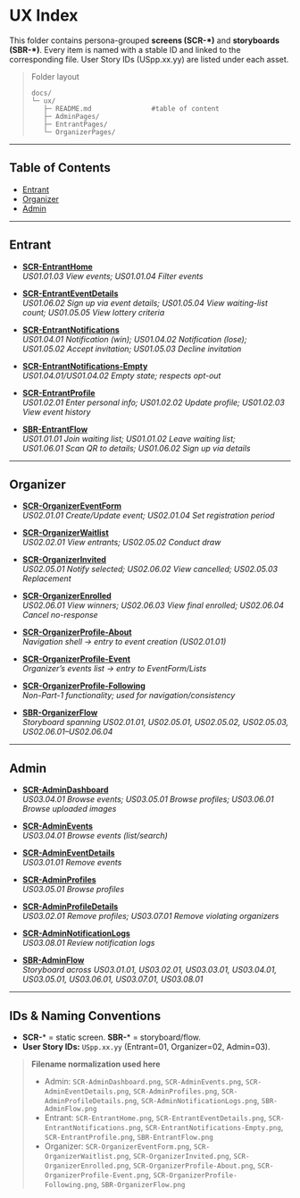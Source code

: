 # UX Index

This folder contains persona-grouped **screens (SCR-*)** and **storyboards (SBR-*)**.
Every item is named with a stable ID and linked to the corresponding file.
User Story IDs (USpp.xx.yy) are listed under each asset.

> Folder layout
>
> ```
> docs/
> └─ ux/
>    ├─ README.md               #table of content
>    ├─ AdminPages/
>    ├─ EntrantPages/
>    └─ OrganizerPages/
> ```

---

## Table of Contents
- [Entrant](#entrant)
- [Organizer](#organizer)
- [Admin](#admin)

---

## Entrant

- **[SCR-EntrantHome](EntrantPages/SCR-EntrantHome.png)**  
  _US01.01.03 View events; US01.01.04 Filter events_

- **[SCR-EntrantEventDetails](EntrantPages/SCR-EntrantEventDetails.png)**  
  _US01.06.02 Sign up via event details; US01.05.04 View waiting-list count; US01.05.05 View lottery criteria_

- **[SCR-EntrantNotifications](EntrantPages/SCR-EntrantNotifications.png)**  
  _US01.04.01 Notification (win); US01.04.02 Notification (lose);  
  US01.05.02 Accept invitation; US01.05.03 Decline invitation_

- **[SCR-EntrantNotifications-Empty](EntrantPages/SCR-EntrantNotifications-Empty.png)**  
  _US01.04.01/US01.04.02 Empty state; respects opt-out_

- **[SCR-EntrantProfile](EntrantPages/SCR-EntrantProfile.png)**  
  _US01.02.01 Enter personal info; US01.02.02 Update profile; US01.02.03 View event history_

- **[SBR-EntrantFlow](EntrantPages/SBR-EntrantFlow.png)**  
  _US01.01.01 Join waiting list; US01.01.02 Leave waiting list;  
  US01.06.01 Scan QR to details; US01.06.02 Sign up via details_

---

## Organizer

- **[SCR-OrganizerEventForm](OrganizerPages/SCR-OrganizerEventForm.png)**  
  _US02.01.01 Create/Update event; US02.01.04 Set registration period_

- **[SCR-OrganizerWaitlist](OrganizerPages/SCR-OrganizerWaitlist.png)**  
  _US02.02.01 View entrants; US02.05.02 Conduct draw_

- **[SCR-OrganizerInvited](OrganizerPages/SCR-OrganizerInvited.png)**  
  _US02.05.01 Notify selected; US02.06.02 View cancelled; US02.05.03 Replacement_

- **[SCR-OrganizerEnrolled](OrganizerPages/SCR-OrganizerEnrolled.png)**  
  _US02.06.01 View winners; US02.06.03 View final enrolled; US02.06.04 Cancel no-response_

- **[SCR-OrganizerProfile-About](OrganizerPages/SCR-OrganizerProfile-About.png)**  
  _Navigation shell → entry to event creation (US02.01.01)_

- **[SCR-OrganizerProfile-Event](OrganizerPages/SCR-OrganizerProfile-Event.png)**  
  _Organizer’s events list → entry to EventForm/Lists_

- **[SCR-OrganizerProfile-Following](OrganizerPages/SCR-OrganizerProfile-Following.png)**  
  _Non-Part-1 functionality; used for navigation/consistency_

- **[SBR-OrganizerFlow](OrganizerPages/SBR-OrganizerFlow.png)**  
  _Storyboard spanning US02.01.01, US02.05.01, US02.05.02, US02.05.03, US02.06.01–US02.06.04_

---

## Admin

- **[SCR-AdminDashboard](AdminPages/SCR-AdminDashboard.png)**  
  _US03.04.01 Browse events; US03.05.01 Browse profiles; US03.06.01 Browse uploaded images_

- **[SCR-AdminEvents](AdminPages/SCR-AdminEvents.png)**  
  _US03.04.01 Browse events (list/search)_

- **[SCR-AdminEventDetails](AdminPages/SCR-AdminEventDetails.png)**  
  _US03.01.01 Remove events_

- **[SCR-AdminProfiles](AdminPages/SCR-AdminProfiles.png)**  
  _US03.05.01 Browse profiles_

- **[SCR-AdminProfileDetails](AdminPages/SCR-AdminProfileDetails.png)**  
  _US03.02.01 Remove profiles; US03.07.01 Remove violating organizers_

- **[SCR-AdminNotificationLogs](AdminPages/SCR-AdminNotificationLogs.png)**  
  _US03.08.01 Review notification logs_

- **[SBR-AdminFlow](AdminPages/SBR-AdminFlow.png)**  
  _Storyboard across US03.01.01, US03.02.01, US03.03.01, US03.04.01, US03.05.01, US03.06.01, US03.07.01, US03.08.01_

---

## IDs & Naming Conventions

- **SCR-*** = static screen. **SBR-*** = storyboard/flow.
- **User Story IDs:** `USpp.xx.yy` (Entrant=01, Organizer=02, Admin=03).  

> **Filename normalization used here**  
> - Admin: `SCR-AdminDashboard.png`, `SCR-AdminEvents.png`, `SCR-AdminEventDetails.png`, `SCR-AdminProfiles.png`, `SCR-AdminProfileDetails.png`, `SCR-AdminNotificationLogs.png`, `SBR-AdminFlow.png`  
> - Entrant: `SCR-EntrantHome.png`, `SCR-EntrantEventDetails.png`, `SCR-EntrantNotifications.png`, `SCR-EntrantNotifications-Empty.png`, `SCR-EntrantProfile.png`, `SBR-EntrantFlow.png`  
> - Organizer: `SCR-OrganizerEventForm.png`, `SCR-OrganizerWaitlist.png`, `SCR-OrganizerInvited.png`, `SCR-OrganizerEnrolled.png`, `SCR-OrganizerProfile-About.png`, `SCR-OrganizerProfile-Event.png`, `SCR-OrganizerProfile-Following.png`, `SBR-OrganizerFlow.png`
